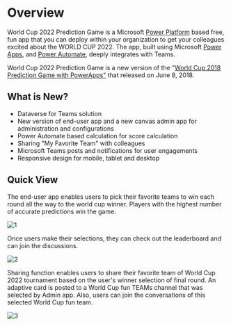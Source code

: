 # Overview

World Cup 2022 Prediction Game is a Microsoft [Power Platform](https://docs.microsoft.com/en-us/microsoftteams/platform/samples/teams-low-code-solutions) based free, fun app that you can deploy within your organization to get your colleagues excited about the WORLD CUP 2022. The app, built using Microsoft [Power Apps](https://docs.microsoft.com/en-us/powerapps/powerapps-overview), and [Power Automate](https://docs.microsoft.com/en-us/power-automate/getting-started), deeply integrates with Teams.

World Cup 2022 Prediction Game is a new version of the "[World Cup 2018 Prediction Game with PowerApps"](https://powerapps.microsoft.com/en-us/blog/world-cup-2018-prediction-game/) that released on June 8, 2018.

## What is New?

- Dataverse for Teams solution
- New version of end-user app and a new canvas admin app for administration and configurations
- Power Automate based calculation for score calculation
- Sharing "My Favorite Team" with colleagues
- Microsoft Teams posts and notifications for user engagements
- Responsive design for mobile, tablet and desktop

## Quick View

The end-user app enables users to pick their favorite teams to win each round all the way to the world cup winner. Players with the highest number of accurate predictions win the game.

![1](https://user-images.githubusercontent.com/832062/192266906-1ca7807b-bbad-4b46-b8a1-ec49c5c9b1ef.jpg)

Once users make their selections, they can check out the leaderboard and can join the discussions.

![2](https://user-images.githubusercontent.com/832062/192267123-0cbe5ba9-1a2c-4699-a622-d8bd1b9cdc91.jpg)

Sharing function enables users to share their favorite team of World Cup 2022 tournament based on the user's winner selection of final round. An adaptive card is posted to a World Cup fun TEAMs channel that was selected by Admin app. Also, users can join the conversations of this selected World Cup fun team.

![3](https://user-images.githubusercontent.com/832062/192267434-c88e3a85-cb36-47f7-98a0-cb05419da29e.png)
